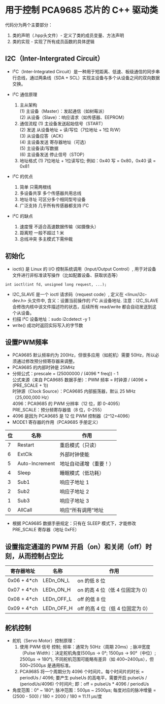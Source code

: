 # 用于控制 PCA9685 芯片的 C++ 驱动类
代码分为两个主要部分：
1. 类的声明（.hpp头文件）- 定义了类的成员变量、方法声明
2. 类的实现 - 实现了所有成员函数的具体逻辑

## I2C（Inter-Intergrated Circuit）
- I²C（Inter-Integrated Circuit）是一种用于短距离、低速、板级通信的同步串行总线，通过两条线（SDA + SCL）实现主设备与多个从设备之间的双向数据交换。
- I²C 通信原理
   1. 主从架构\
      (1) 主设备（Master）：发起通信（如树莓派）\
  (2) 从设备（Slave）：响应请求（如传感器、EEPROM）
   2. 通信流程
(1) 主设备发送起始信号（START）\
(2) 发送 从设备地址 + 读/写位（7位地址 + 1位 R/W）\
(3) 从设备应答（ACK）\
(4) 主设备发送 寄存器地址（可选）\
(5) 主设备读/写数据\
(6) 主设备发送 停止信号（STOP）
   3. 地址格式
(1) 7位地址 + 1位读写位; 例如：0x40 写 = 0x80，0x40 读 = 0x81

- I²C 的优点
  1. 简单	只需两根线
  2. 多设备共享	多个传感器共用总线
  3. 地址寻址	可区分多个相同型号设备
  4. 广泛支持	几乎所有传感器都支持 I²C
- I²C 的缺点
  1. 速度慢 不适合高速数据传输（如摄像头）
  2. 距离短 	一般不超过 1 米
  3. 总线冲突 多主模式下需仲裁

## 初始化
- ioctl() 是 Linux 的 I/O 控制系统调用（Input/Output Control）, 用于对设备文件进行非标准读写操作（比如配置设备、获取状态等）
```
int ioctl(int fd, unsigned long request, ...);
```
- I2C_SLAVE  是一个 ioctl 请求码（request code）, 定义在 <linux/i2c-dev.h> 头文件中, 含义：设置当前操作的 I²C 从设备地址. 注意：I2C_SLAVE 会修改内核中该文件描述符的状态，后续所有 read/write 都会自动发送到这个从设备。
- 扫描 I²C 设备地址：sudo i2cdetect -y 1
- write() 成功时返回实际写入的字节数

## 设置PWM频率
- PCA9685 默认频率约为 200Hz，但很多应用（如舵机）需要 50Hz，所以必须通过修改预分频寄存器来调整。
- PCA9685 的内部时钟是 25MHz
- 分频公式：prescale = (25000000 / (4096 * freq)) - 1\
  公式来源（来自 PCA9685 数据手册）：PWM 频率 = 时钟源 / (4096 × (PRE_SCALE + 1))\
      时钟源（Clock Source）：PCA9685 内部振荡器，默认 25 MHz（25,000,000 Hz）\
      4096：PCA9685 的 PWM 分辨率（12 位，即 0-4095）\
      PRE_SCALE：预分频寄存器值（8 位，0-255）
- 4096 是因为 PCA9685 是 12 位 PWM 控制器（2^12=4096）
- MODE1 寄存器的作用（PCA9685 手册定义）

| 位 | 名称 | 作用 |
|----|----|----|
| 7 | Restart | 重启模式（只读） |
| 6 | ExtClk | 外部时钟使能 |
| 5 | Auto-Increment | 地址自动递增（重要！） |
| 4 | Sleep | 睡眠模式（低功耗）|
| 3 | Sub1 | 响应子地址 1 |
| 2 | Sub2 | 响应子地址 2 |
| 1 | Sub3 | 响应子地址 3 |
| 0 | AllCall | 响应“所有调用”地址 |

- 根据 PCA9685 数据手册规定：只有在 SLEEP 模式下，才能修改 PRE_SCALE 寄存器（地址 0xFE）

## 设置指定通道的 PWM 开启（on）和关闭（off）时刻，从而控制占空比

| 寄存器地址 | 名称 | 作用 |
|----|----|----|
| 0x06 + 4*ch | LEDn_ON_L | on 的低 8 位 |
| 0x07 + 4*ch | LEDn_ON_H | on 的高 4 位（低 4 位固定为 0） |
| 0x08 + 4*ch | LEDn_OFF_L | off 的低 8 位 |
| 0x09 + 4*ch | LEDn_OFF_H	 | off 的高 4 位（低 4 位固定为 0） | 

## 舵机控制
- 舵机（Servo Motor）控制原理：
  1. 使用 PWM 信号 控制; 频率：通常为 50Hz（周期 20ms）; 脉冲宽度（Pulse Width）：决定舵机角度(500μs → 0°; 1500μs → 90°（中位）; 2500μs → 180°), 不同舵机范围可能略有差异（如 400~2400μs），但 500~2500μs 是通用标准。
  2. PCA9685 将一个周期分为 4096 个时间片。每个时间片的时长 = periodUs / 4096; 要产生 pulseUs 的高电平，需要开启 pulseUs / (periodUs/4096) 个时间片; 即：off = pulseUs * 4096 / periodUs
- 角度范围：0° ~ 180°; 脉冲范围：500μs ~ 2500μs; 每度对应的脉冲增量 = (2500 - 500) / 180 = 2000 / 180 ≈ 11.11 μs/度
